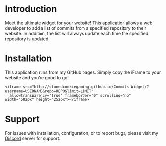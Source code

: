 # Introduction
Meet the ultimate widget for your website! This application allows a web developer to add a list of commits from a specified repository to their website. In addition, the list will always update each time the specified repository is updated.

# Installation
This application runs from my GitHub pages. Simply copy the iFrame to your website and you're good to go!

```
<iframe src="http://stonedcookiegaming.github.io/Commits-Widget/?username=USERNAME&repo=REPO&limit=LIMIT"
  allowtransparency="true" frameborder="0" scrolling="no" width="502px" height="252px"></iframe>
```

# Support
For issues with installation, configuration, or to report bugs, please visit my [Discord](https://www.discord.gg/FfdJxUaP8y) server for support.

